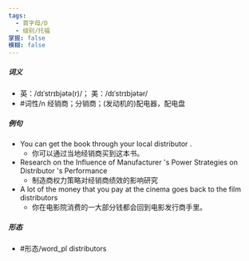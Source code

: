 ```yaml
---
tags:
  - 首字母/D
  - 级别/托福
掌握: false
模糊: false
---
```

##### 词义
- 英：/dɪˈstrɪbjətə(r)/； 美：/dɪˈstrɪbjətər/
- #词性/n  经销商；分销商；(发动机的)配电器，配电盘
##### 例句
- You can get the book through your local distributor .
	- 你可以通过当地经销商买到这本书。
- Research on the Influence of Manufacturer 's Power Strategies on Distributor 's Performance
	- 制造商权力策略对经销商绩效的影响研究
- A lot of the money that you pay at the cinema goes back to the film distributors
	- 你在电影院消费的一大部分钱都会回到电影发行商手里。
##### 形态
- #形态/word_pl distributors
